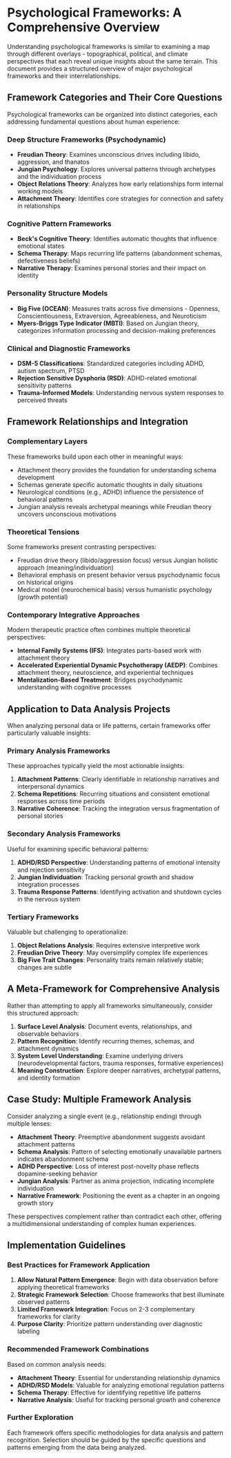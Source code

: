 # Psychological Frameworks: A Comprehensive Overview

Understanding psychological frameworks is similar to examining a map through different overlays - topographical, political, and climate perspectives that each reveal unique insights about the same terrain. This document provides a structured overview of major psychological frameworks and their interrelationships.

## Framework Categories and Their Core Questions

Psychological frameworks can be organized into distinct categories, each addressing fundamental questions about human experience:

### Deep Structure Frameworks (Psychodynamic)

- **Freudian Theory**: Examines unconscious drives including libido, aggression, and thanatos
- **Jungian Psychology**: Explores universal patterns through archetypes and the individuation process
- **Object Relations Theory**: Analyzes how early relationships form internal working models
- **Attachment Theory**: Identifies core strategies for connection and safety in relationships

### Cognitive Pattern Frameworks

- **Beck's Cognitive Theory**: Identifies automatic thoughts that influence emotional states
- **Schema Therapy**: Maps recurring life patterns (abandonment schemas, defectiveness beliefs)
- **Narrative Therapy**: Examines personal stories and their impact on identity

### Personality Structure Models

- **Big Five (OCEAN)**: Measures traits across five dimensions - Openness, Conscientiousness, Extraversion, Agreeableness, and Neuroticism
- **Myers-Briggs Type Indicator (MBTI)**: Based on Jungian theory, categorizes information processing and decision-making preferences

### Clinical and Diagnostic Frameworks

- **DSM-5 Classifications**: Standardized categories including ADHD, autism spectrum, PTSD
- **Rejection Sensitive Dysphoria (RSD)**: ADHD-related emotional sensitivity patterns
- **Trauma-Informed Models**: Understanding nervous system responses to perceived threats

## Framework Relationships and Integration

### Complementary Layers

These frameworks build upon each other in meaningful ways:

- Attachment theory provides the foundation for understanding schema development
- Schemas generate specific automatic thoughts in daily situations
- Neurological conditions (e.g., ADHD) influence the persistence of behavioral patterns
- Jungian analysis reveals archetypal meanings while Freudian theory uncovers unconscious motivations

### Theoretical Tensions

Some frameworks present contrasting perspectives:

- Freudian drive theory (libido/aggression focus) versus Jungian holistic approach (meaning/individuation)
- Behavioral emphasis on present behavior versus psychodynamic focus on historical origins
- Medical model (neurochemical basis) versus humanistic psychology (growth potential)

### Contemporary Integrative Approaches

Modern therapeutic practice often combines multiple theoretical perspectives:

- **Internal Family Systems (IFS)**: Integrates parts-based work with attachment theory
- **Accelerated Experiential Dynamic Psychotherapy (AEDP)**: Combines attachment theory, neuroscience, and experiential techniques
- **Mentalization-Based Treatment**: Bridges psychodynamic understanding with cognitive processes

## Application to Data Analysis Projects

When analyzing personal data or life patterns, certain frameworks offer particularly valuable insights:

### Primary Analysis Frameworks

These approaches typically yield the most actionable insights:

1. **Attachment Patterns**: Clearly identifiable in relationship narratives and interpersonal dynamics
2. **Schema Repetitions**: Recurring situations and consistent emotional responses across time periods
3. **Narrative Coherence**: Tracking the integration versus fragmentation of personal stories

### Secondary Analysis Frameworks

Useful for examining specific behavioral patterns:

1. **ADHD/RSD Perspective**: Understanding patterns of emotional intensity and rejection sensitivity
2. **Jungian Individuation**: Tracking personal growth and shadow integration processes
3. **Trauma Response Patterns**: Identifying activation and shutdown cycles in the nervous system

### Tertiary Frameworks

Valuable but challenging to operationalize:

1. **Object Relations Analysis**: Requires extensive interpretive work
2. **Freudian Drive Theory**: May oversimplify complex life experiences
3. **Big Five Trait Changes**: Personality traits remain relatively stable; changes are subtle

## A Meta-Framework for Comprehensive Analysis

Rather than attempting to apply all frameworks simultaneously, consider this structured approach:

1. **Surface Level Analysis**: Document events, relationships, and observable behaviors
2. **Pattern Recognition**: Identify recurring themes, schemas, and attachment dynamics
3. **System Level Understanding**: Examine underlying drivers (neurodevelopmental factors, trauma responses, formative experiences)
4. **Meaning Construction**: Explore deeper narratives, archetypal patterns, and identity formation

## Case Study: Multiple Framework Analysis

Consider analyzing a single event (e.g., relationship ending) through multiple lenses:

- **Attachment Theory**: Preemptive abandonment suggests avoidant attachment patterns
- **Schema Analysis**: Pattern of selecting emotionally unavailable partners indicates abandonment schema
- **ADHD Perspective**: Loss of interest post-novelty phase reflects dopamine-seeking behavior
- **Jungian Analysis**: Partner as anima projection, indicating incomplete individuation
- **Narrative Framework**: Positioning the event as a chapter in an ongoing growth story

These perspectives complement rather than contradict each other, offering a multidimensional understanding of complex human experiences.

## Implementation Guidelines

### Best Practices for Framework Application

1. **Allow Natural Pattern Emergence**: Begin with data observation before applying theoretical frameworks
2. **Strategic Framework Selection**: Choose frameworks that best illuminate observed patterns
3. **Limited Framework Integration**: Focus on 2-3 complementary frameworks for clarity
4. **Purpose Clarity**: Prioritize pattern understanding over diagnostic labeling

### Recommended Framework Combinations

Based on common analysis needs:

- **Attachment Theory**: Essential for understanding relationship dynamics
- **ADHD/RSD Models**: Valuable for analyzing emotional regulation patterns
- **Schema Therapy**: Effective for identifying repetitive life patterns
- **Narrative Analysis**: Useful for tracking personal growth and coherence

### Further Exploration

Each framework offers specific methodologies for data analysis and pattern recognition. Selection should be guided by the specific questions and patterns emerging from the data being analyzed.
